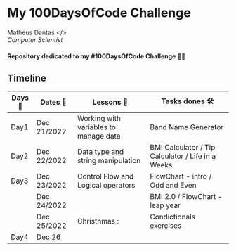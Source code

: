 # My **100DaysOfCode** Challenge

  Matheus Dantas </> <br>
 *Computer Scientist*

#### Repository dedicated to my **#100DaysOfCode** Challenge 🐍🔥

**Timeline**
-------------------------------------------------------------------------------
Days📌  |Dates 📅    |Lessons 🧠                          |Tasks dones 🛠 
--------|------------|-------------------------------------|-------------------
Day1    |Dec 21/2022 |Working with variables to manage data| Band Name Generator
Day2    |Dec 22/2022 |Data type and string manipulation    | BMI Calculator / Tip Calculator / Life in a Weeks
Day3    |Dec 23/2022 |Control Flow and Logical operators   | FlowChart - intro / Odd and Even 
|       |Dec 24/2022 |                                     | BMI 2.0 / FlowChart - leap year
|       |Dec 25/2022 |       Christhmas                   :| Condictionals exercises
Day4    |Dec 26      |                                     |
